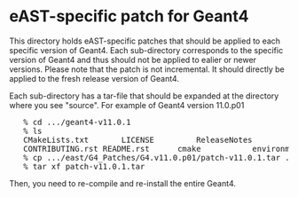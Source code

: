 # eAST-specific patch for Geant4

This directory holds eAST-specific patches that should be applied to each specific version of Geant4.
Each sub-directory corresponds to the specific version of Geant4 and thus should not be applied to ealier or newer versions.
Please note that the patch is not incremental. It should directly be applied to the fresh release version of Geant4.

Each sub-directory has a tar-file that should be expanded at the directory where you see "source". For example of Geant4 version 11.0.p01

<pre>
   % cd .../geant4-v11.0.1
   % ls
   CMakeLists.txt		LICENSE			ReleaseNotes		config			examples		
   CONTRIBUTING.rst	README.rst		cmake			environments		patch-v11.0.1		source
   % cp .../east/G4_Patches/G4.v11.0.p01/patch-v11.0.1.tar .
   % tar xf patch-v11.0.1.tar
</pre>

Then, you need to re-compile and re-install the entire Geant4.

